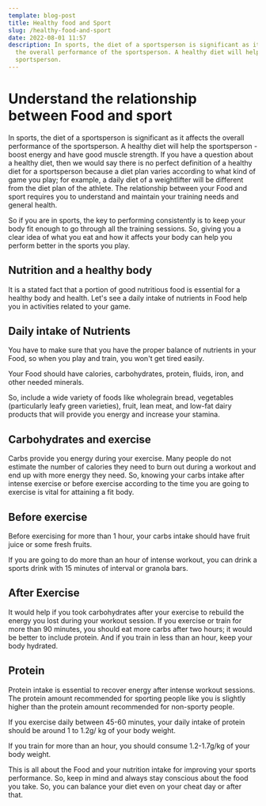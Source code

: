 ```yaml
---
template: blog-post
title: Healthy food and Sport
slug: /healthy-food-and-sport
date: 2022-08-01 11:57
description: In sports, the diet of a sportsperson is significant as it affects
  the overall performance of the sportsperson. A healthy diet will help the
  sportsperson.
---
```

# Understand the relationship between Food and sport

In sports, the diet of a sportsperson is significant as it affects the overall performance of the sportsperson. A healthy diet will help the sportsperson - boost energy and have good muscle strength. If you have a question about a healthy diet, then we would say there is no perfect definition of a healthy diet for a sportsperson because a diet plan varies according to what kind of game you play; for example, a daily diet of a weightlifter will be different from the diet plan of the athlete. The relationship between your Food and sport requires you to understand and maintain your training needs and general health.

So if you are in sports, the key to performing consistently is to keep your body fit enough to go through all the training sessions. So, giving you a clear idea of what you eat and how it affects your body can help you perform better in the sports you play. 

## Nutrition and a healthy body

It is a stated fact that a portion of good nutritious food is essential for a healthy body and health. Let's see a daily intake of nutrients in Food help you in activities related to your game.

## Daily intake of Nutrients

You have to make sure that you have the proper balance of nutrients in your Food, so when you play and train, you won't get tired easily. 

Your Food should have calories, carbohydrates, protein, fluids, iron, and other needed minerals.

So, include a wide variety of foods like wholegrain bread, vegetables (particularly leafy green varieties), fruit, lean meat, and low-fat dairy products that will provide you energy and increase your stamina. 

## Carbohydrates and exercise

Carbs provide you energy during your exercise. Many people do not estimate the number of calories they need to burn out during a workout and end up with more energy they need. So, knowing your carbs intake after intense exercise or before exercise according to the time you are going to exercise is vital for attaining a fit body.



## Before exercise 

Before exercising for more than 1 hour, your carbs intake should have fruit juice or some fresh fruits.

If you are going to do more than an hour of intense workout, you can drink a sports drink with 15 minutes of interval or granola bars.



## After Exercise

It would help if you took carbohydrates after your exercise to rebuild the energy you lost during your workout session. If you exercise or train for more than 90 minutes, you should eat more carbs after two hours; it would be better to include protein. And if you train in less than an hour, keep your body hydrated.

## Protein 

Protein intake is essential to recover energy after intense workout sessions. The protein amount recommended for sporting people like you is slightly higher than the protein amount recommended for non-sporty people. 

If you exercise daily between 45-60 minutes, your daily intake of protein should be around 1 to 1.2g/ kg of your body weight.

If you train for more than an hour, you should consume 1.2-1.7g/kg of your body weight.

This is all about the Food and your nutrition intake for improving your sports performance. So, keep in mind and always stay conscious about the food you take. So, you can balance your diet even on your cheat day or after that.